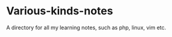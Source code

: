 Various-kinds-notes
===================

A directory for all my learning notes, such as php, linux, vim etc.
